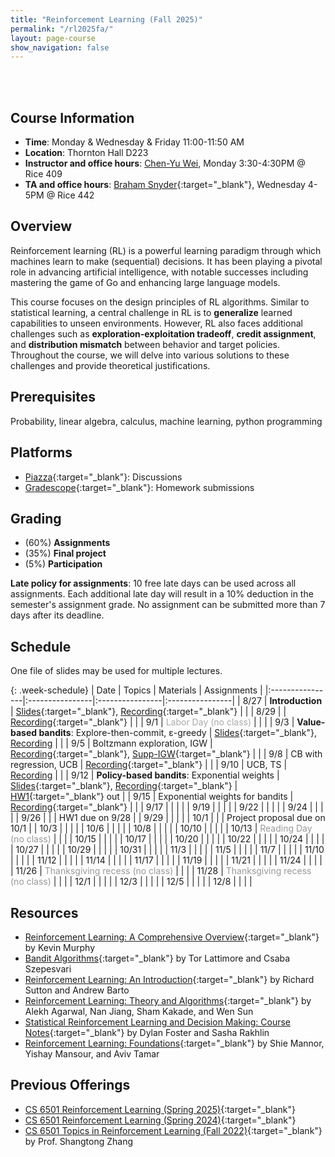 ```yaml
---
title: "Reinforcement Learning (Fall 2025)"
permalink: "/rl2025fa/"
layout: page-course
show_navigation: false
---
```


<br/><br>

## Course Information
- **Time**: Monday & Wednesday & Friday 11:00-11:50 AM  
- **Location**: Thornton Hall D223    
- **Instructor and office hours**: [Chen-Yu Wei](https://bahh723.github.io/), Monday 3:30-4:30PM @ Rice 409       
- **TA and office hours**: [Braham Snyder](https://www.braham.io/){:target="_blank"}, Wednesday 4-5PM @ Rice 442   


## Overview  
Reinforcement learning (RL) is a powerful learning paradigm through which machines learn to make (sequential) decisions. It has been playing a pivotal role in advancing artificial intelligence, with notable successes including mastering the game of Go and enhancing large language models.  

This course focuses on the design principles of RL algorithms. Similar to statistical learning, a central challenge in RL is to **generalize** learned capabilities to unseen environments.  However, RL also faces additional challenges such as **exploration-exploitation tradeoff**, **credit assignment**, and **distribution mismatch** between behavior and target policies. Throughout the course, we will delve into various solutions to these challenges and provide theoretical justifications.  

## Prerequisites  
Probability, linear algebra, calculus, machine learning, python programming    

## Platforms
- [Piazza](https://piazza.com/class/meunvscs26fkp){:target="_blank"}: Discussions   
- [Gradescope](https://gradescope.com/courses/1129831){:target="_blank"}: Homework submissions

## Grading
- (60%) **Assignments**        
- (35%) **Final project**     
- (5%) **Participation**  

**Late policy for assignments**: 10 free late days can be used across all assignments. Each additional late day will result in a 10% deduction in the semester's assignment grade.  No assignment can be submitted more than 7 days after its deadline.  



## Schedule

One file of slides may be used for multiple lectures. 

{: .week-schedule} 
| Date    | Topics    |  Materials   |  Assignments  |
|:----------------|:----------------|:----------------|:----------------|
| 8/27 | **Introduction** | [Slides](/rl2025fa_files/introduction.pdf){:target="_blank"}, [Recording](https://virginia.zoom.us/rec/share/7SiGkDTJ-lisT5Doj6a7X0g_RsYTMpHOutGU3KwcKlDzwfk5gKw2g89JCs_fDL_f.eirx3ReI7lJyo4Xp){:target="_blank"} |  |
| 8/29 |  | [Recording](https://virginia.zoom.us/rec/share/75C89fiV0zrSnRucgM01F4ktyMHOdtRFsEI2tYh_0bRGPfrBgj1b82AqO0KBPIlv.y-Mt96RAzw26ONd1){:target="_blank"} |  |
| 9/1 | <span style="color:#aaaaaa">Labor Day (no class)</span> |  |  |
| 9/3 | **Value-based bandits**: Explore-then-commit, &epsilon;-greedy | [Slides](/rl2025fa_files/bandits1.pdf){:target="_blank"}, [Recording](https://virginia.zoom.us/rec/share/zLIjgp1OKKJqJ7RBfAfcXcXv2ySNaBj734kULIDm-fnw3g9yiNKrU8lb91IC3vdo.P__XgEJVt7t4FvdO) |  |
| 9/5 | Boltzmann exploration, IGW | [Recording](https://virginia.zoom.us/rec/share/mAglGI0973cLC77LKa3yGpZQMSPti0V-wV13B4yl9tVCAxl5WLOyPmOfBlEcoTcG.AEDMzWlJO9O8a_vk){:target="_blank"}, [Supp-IGW](/rl2025sp_files/igw.pdf){:target="_blank"} |  |
| 9/8 | CB with regression, UCB | [Recording](https://virginia.zoom.us/rec/share/DsQf941UASNt19pDlsyBr1p6wnXMdINbbOrNCxxCh5VJ3tl5bFTxjl0OunqNvXMH.hO8Tg2fUQHubYMzo){:target="_blank"} |  |
| 9/10 | UCB, TS | [Recording](https://virginia.zoom.us/rec/share/w_rV-0emz7LtZoXIAKQyd8KUGOB5A4t-2DNyKHpuANJQciEe5q2SHPssPnMCx5bI.F1AiT-evSQ1EwHCh) |  |
| 9/12 | **Policy-based bandits**: Exponential weights | [Slides](/rl2025fa_files/bandits2.pdf){:target="_blank"}, [Recording](https://virginia.zoom.us/rec/share/lVOxC4eLeuB8_LZJdXl_k1Xx_hc5wPxXEr7NWNEGwweU7adzT-GodsuWXYqG7yY.elHDVXSN82YCFOt9){:target="_blank"} | [HW1](/rl2025fa_files/HW1.pdf){:target="_blank"} out |
| 9/15 | Exponential weights for bandits | [Recording](https://virginia.zoom.us/rec/share/AITl9QBkTaahdgbpn_8oKz-rcVeyr2G1-CdF-wT64DIvnXuIjvR9c60rCGHz7EJ5.weDDSDG5bxWk1Dk_){:target="_blank"} |  |
| 9/17 |  |  |  |
| 9/19 |  |  |  |
| 9/22 |  |  |  |
| 9/24 |  |  |  |
| 9/26 |  |  | HW1 due on 9/28 |
| 9/29 |  |  |  |
| 10/1 |  |  | Project proposal due on 10/1 |
| 10/3 |  |  |  |
| 10/6 |  |  |  |
| 10/8 |  |  |  |
| 10/10 | |  |  |
| 10/13 | <span style="color:#999999">Reading Day (no class)</span> |  |  |
| 10/15 |  |  |  |
| 10/17 |  |  |  |
| 10/20 |  |  |  |
| 10/22 |  |  |  |
| 10/24 |  |  |  |
| 10/27 |  |  |  |
| 10/29 |  |  |  |
| 10/31 |  |  |  |
| 11/3 |  |  |  |
| 11/5 |  |  |  |
| 11/7 |  |  |  |
| 11/10 |  |  |  |
| 11/12 |  |  |  |
| 11/14 |  |  |  |
| 11/17 |  |  |  |
| 11/19 |  |  |  |
| 11/21 |  |  |  |
| 11/24 |  |  |  |
| 11/26 | <span style="color:#999999">Thanksgiving recess (no class)</span> |  |  |
| 11/28 | <span style="color:#999999">Thanksgiving recess (no class)</span> |  |  |
| 12/1 |  |  |  |
| 12/3 |  |  |  |
| 12/5 |  |  |  |
| 12/8 |  |  |  |







## Resources
- [Reinforcement Learning: A Comprehensive Overview](https://arxiv.org/pdf/2412.05265){:target="_blank"} by Kevin Murphy   
- [Bandit Algorithms](https://tor-lattimore.com/downloads/book/book.pdf){:target="_blank"} by Tor Lattimore and Csaba Szepesvari   
- [Reinforcement Learning: An Introduction](http://incompleteideas.net/book/the-book-2nd.html){:target="_blank"} by Richard Sutton and Andrew Barto  
- [Reinforcement Learning: Theory and Algorithms](https://rltheorybook.github.io/){:target="_blank"} by Alekh Agarwal, Nan Jiang, Sham Kakade, and Wen Sun  
- [Statistical Reinforcement Learning and Decision Making: Course Notes](https://www.mit.edu/~rakhlin/courses/course_stat_rl/course_stat_rl.pdf){:target="_blank"} by Dylan Foster and Sasha Rakhlin   
- [Reinforcement Learning: Foundations](https://sites.google.com/view/rlfoundations/home){:target="_blank"} by Shie Mannor, Yishay Mansour, and Aviv Tamar  


## Previous Offerings
- [CS 6501 Reinforcement Learning (Spring 2025)](https://bahh723.github.io/rl2025sp/){:target="_blank"}    
- [CS 6501 Reinforcement Learning (Spring 2024)](https://bahh723.github.io/rl2024sp/){:target="_blank"}
- [CS 6501 Topics in Reinforcement Learning (Fall 2022)](https://shangtongzhang.github.io/teaching/cs6501_fall_22/index){:target="_blank"} by Prof. Shangtong Zhang  



